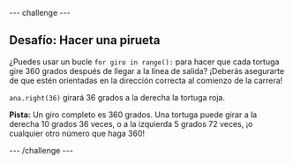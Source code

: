 --- challenge ---

## Desafío: Hacer una pirueta

¿Puedes usar un bucle `for giro in range():` para hacer que cada tortuga gire 360 grados después de llegar a la línea de salida? ¡Deberás asegurarte de que estén orientadas en la dirección correcta al comienzo de la carrera!

`ana.right(36)` girará 36 grados a la derecha la tortuga roja.

**Pista:** Un giro completo es 360 grados. Una tortuga puede girar a la derecha 10 grados 36 veces, o a la izquierda 5 grados 72 veces, ¡o cualquier otro número que haga 360!

--- /challenge ---